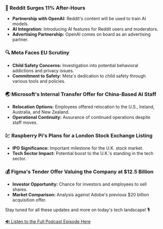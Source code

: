 ### 🚀 Reddit Surges 11% After-Hours
- **Partnership with OpenAI:** Reddit's content will be used to train AI models.
- **AI Integration:** Introducing AI features for Reddit users and moderators.
- **Advertising Partnership:** OpenAI comes on board as an advertising partner.

### 🔍 Meta Faces EU Scrutiny
- **Child Safety Concerns:** Investigation into potential behavioral addictions and privacy issues.
- **Commitment to Safety:** Meta's dedication to child safety through various tools and policies.

### 🌏 Microsoft's Internal Transfer Offer for China-Based AI Staff
- **Relocation Options:** Employees offered relocation to the U.S., Ireland, Australia, and New Zealand.
- **Operational Continuity:** Assurance of continued operations despite staff moves.

### 💹 Raspberry Pi's Plans for a London Stock Exchange Listing
- **IPO Significance:** Important milestone for the U.K. stock market.
- **Tech Sector Impact:** Potential boost to the U.K.'s standing in the tech sector.

### 💰 Figma's Tender Offer Valuing the Company at $12.5 Billion
- **Investor Opportunity:** Chance for investors and employees to sell shares.
- **Market Comparison:** Analysis against Adobe's previous $20 billion acquisition offer.

Stay tuned for all these updates and more on today's tech landscape! 🎙

[🔊 Listen to the Full Podcast Episode Here](https://podcasters.spotify.com/pod/show/aibriefingroom)